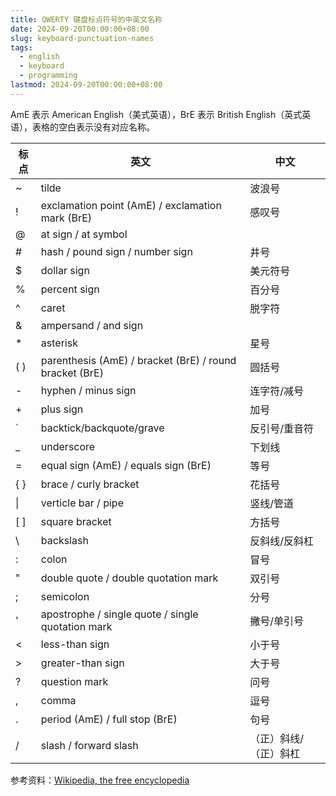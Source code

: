 ```yaml
---
title: QWERTY 键盘标点符号的中英文名称
date: 2024-09-20T00:00:00+08:00
slug: keyboard-punctuation-names
tags:
  - english
  - keyboard
  - programming
lastmod: 2024-09-20T00:00:00+08:00
---
```


AmE 表示 American English（美式英语），BrE 表示 British English（英式英语），表格的空白表示没有对应名称。

| 标点 | 英文                                                    | 中文                  |
| ---- | ------------------------------------------------------- | --------------------- |
| ~    | tilde                                                   | 波浪号                |
| !    | exclamation point (AmE) / exclamation mark (BrE)        | 感叹号                |
| @    | at sign / at symbol                                     |                       |
| #    | hash / pound sign / number sign                         | 井号                  |
| $    | dollar sign                                             | 美元符号              |
| %    | percent sign                                            | 百分号                |
| ^    | caret                                                   | 脱字符                |
| &    | ampersand / and sign                                    |                       |
| *    | asterisk                                                | 星号                  |
| ( )  | parenthesis (AmE) / bracket (BrE) / round bracket (BrE) | 圆括号                |
| -    | hyphen / minus sign                                     | 连字符/减号           |
| +    | plus sign                                               | 加号                  |
| `    | backtick/backquote/grave                                | 反引号/重音符         |
| _    | underscore                                              | 下划线                |
| =    | equal sign (AmE) / equals sign (BrE)                    | 等号                  |
| { }  | brace / curly bracket                                   | 花括号                |
| \|   | verticle bar / pipe                                     | 竖线/管道             |
| [ ]  | square bracket                                          | 方括号                |
| \    | backslash                                               | 反斜线/反斜杠         |
| :    | colon                                                   | 冒号                  |
| "    | double quote / double quotation mark                    | 双引号                |
| ;    | semicolon                                               | 分号                  |
| '    | apostrophe / single quote / single quotation mark       | 撇号/单引号           |
| <    | less-than sign                                          | 小于号                |
| >    | greater-than sign                                       | 大于号                |
| ?    | question mark                                           | 问号                  |
| ,    | comma                                                   | 逗号                  |
| .    | period (AmE) / full stop (BrE)                          | 句号                  |
| /    | slash / forward slash                                   | （正）斜线/（正）斜杠 |

参考资料：[Wikipedia, the free encyclopedia](https://en.wikipedia.org/wiki/Main_Page)